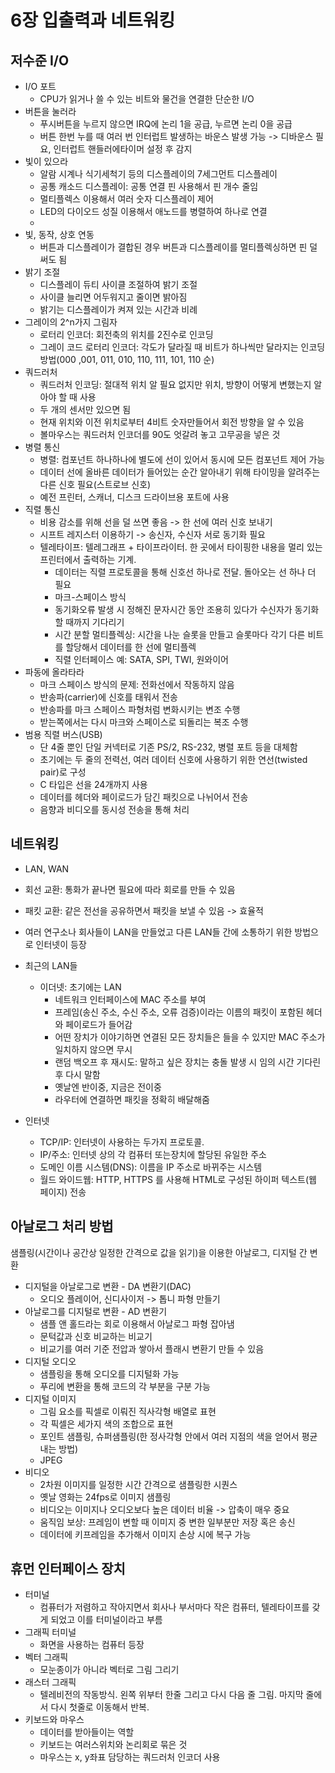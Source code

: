 # 6장 입출력과 네트워킹

## 저수준 I/O

- I/O 포트
    - CPU가 읽거나 쓸 수 있는 비트와 물건을 연결한 단순한 I/O
- 버튼을 눌러라
    - 푸시버튼을 누르지 않으면 IRQ에 논리 1을 공급, 누르면 논리 0을 공급
    - 버튼 한번 누를 때 여러 번 인터럽트 발생하는 바운스 발생 가능 -> 디바운스 필요, 인터럽트 핸들러에타이머 설정 후 감지
- 빛이 있으라
    - 알람 시계나 식기세척기 등의 디스플레이의 7세그먼트 디스플레이
    - 공통 캐소드 디스플레이: 공통 연결 핀 사용해서 핀 개수 줄임
    - 멀티플렉스 이용해서 여러 숫자 디스플레이 제어
    - LED의 다이오드 성질 이용해서 애노드를 병렬하여 하나로 연결
    -
- 빛, 동작, 상호 연동
    - 버튼과 디스플레이가 결합된 경우 버튼과 디스플레이를 멀티플렉싱하면 핀 덜 써도 됨
- 밝기 조절
    - 디스플레이 듀티 사이클 조절하여 밝기 조절
    - 사이클 늘리면 어두워지고 줄이면 밝아짐
    - 밝기는 디스플레이가 켜져 있는 시간과 비례
- 그레이의 2^n가지 그림자
    - 로터리 인코더: 회전축의 위치를 2진수로 인코딩
    - 그레이 코드 로터리 인코더: 각도가 달라질 때 비트가 하나씩만 달라지는 인코딩 방법(000 ,001, 011, 010, 110, 111, 101, 110 순)
- 쿼드러처
    - 쿼드러처 인코딩: 절대적 위치 알 필요 없지만 위치, 방향이 어떻게 변했는지 알아야 할 때 사용
    - 두 개의 센서만 있으면 됨
    - 현재 위치와 이전 위치로부터 4비트 숫자만들어서 회전 방향을 알 수 있음
    - 볼마우스는 쿼드러처 인코더를 90도 엇갈려 놓고 고무공을 넣은 것
- 병렬 통신
    - 병렬: 컴포넌트 하나하나에 별도에 선이 있어서 동시에 모든 컴포넌트 제어 가능
    - 데이터 선에 올바른 데이터가 들어있는 순간 알아내기 위해 타이밍을 알려주는 다른 신호 필요(스트로브 신호)
    - 예전 프린터, 스캐너, 디스크 드라이브용 포트에 사용
- 직렬 통신
    - 비용 감소를 위해 선을 덜 쓰면 좋음 -> 한 선에 여러 신호 보내기
    - 시프트 레지스터 이용하기 -> 송신자, 수신자 서로 동기화 필요
    - 텔레타이프: 텔레그래프 + 타이프라이터. 한 곳에서 타이핑한 내용을 멀리 있는 프린터에서 출력하는 기계.
        - 데이터는 직렬 프로토콜을 통해 신호선 하나로 전달. 돌아오는 선 하나 더 필요
        - 마크-스페이스 방식
        - 동기화오류 발생 시 정해진 문자시간 동안 조용히 있다가 수신자가 동기화 할 때까지 기다리기
        - 시간 분할 멀티플렉싱: 시간을 나눈 슬롯을 만들고 슬롯마다 각기 다른 비트를 할당해서 데이터를 한 선에 멀티플렉
        - 직렬 인터페이스 예: SATA, SPI, TWI, 원와이어
- 파동에 올라타라
    - 마크 스페이스 방식의 문제: 전화선에서 작동하지 않음
    - 반송파(carrier)에 신호를 태워서 전송
    - 반송파를 마크 스페이스 파형처럼 변화시키는 변조 수행
    - 받는쪽에서는 다시 마크와 스페이스로 되돌리는 복조 수행
- 범용 직렬 버스(USB)
    - 단 4줄 뿐인 단일 커넥터로 기존 PS/2, RS-232, 병렬 포트 등을 대체함
    - 초기에는 두 줄의 전력선, 여러 데이터 신호에 사용하기 위한 연선(twisted pair)로 구성
    - C 타입은 선을 24개까지 사용
    - 데이터를 헤더와 페이로드가 담긴 패킷으로 나뉘어서 전송
    - 음향과 비디오를 동시성 전송을 통해 처리

## 네트워킹

- LAN, WAN
- 회선 교환: 통화가 끝나면 필요에 따라 회로를 만들 수 있음
- 패킷 교환: 같은 전선을 공유하면서 패킷을 보낼 수 있음 -> 효율적
- 여러 연구소나 회사들이 LAN을 만들었고 다른 LAN들 간에 소통하기 위한 방법으로 인터넷이 등장

- 최근의 LAN들
    - 이더넷: 초기에는 LAN
        - 네트워크 인터페이스에 MAC 주소를 부여
        - 프레임(송신 주소, 수신 주소, 오류 검증)이라는 이름의 패킷이 포함된 헤더와 페이로드가 들어감
        - 어떤 장치가 이야기하면 연결된 모든 장치들은 들을 수 있지만 MAC 주소가 일치하지 않으면 무시
        - 랜덤 백오프 후 재시도: 말하고 싶은 장치는 충돌 발생 시 임의 시간 기다린 후 다시 말함
        - 옛날엔 반이중, 지금은 전이중
        - 라우터에 연결하면 패킷을 정확히 배달해줌

- 인터넷
    - TCP/IP: 인터넷이 사용하는 두가지 프로토콜.
    - IP/주소: 인터넷 상의 각 컴퓨터 또는장치에 할당된 유일한 주소
    - 도메인 이름 시스템(DNS): 이름을 IP 주소로 바뀌주는 시스템
    - 월드 와이드웹: HTTP, HTTPS 를 사용해 HTML로 구성된 하이퍼 텍스트(웹 페이지) 전송

## 아날로그 처리 방법

샘플링(시간이나 공간상 일정한 간격으로 값을 읽기)을 이용한 아날로그, 디지털 간 변환

- 디지털을 아날로그로 변환 - DA 변환기(DAC)
    - 오디오 플레이어, 신디사이저 -> 톱니 파형 만들기
- 아날로그를 디지털로 변환 - AD 변환기
    - 샘플 앤 홀드라는 회로 이용해서 아날로그 파형 잡아냄
    - 문턱값과 신호 비교하는 비교기
    - 비교기를 여러 기준 전압과 쌓아서 플래시 변환기 만들 수 있음
- 디지털 오디오
    - 샘플링을 통해 오디오를 디지털화 가능
    - 푸리에 변환을 통해 코드의 각 부분을 구분 가능
- 디지털 이미지
    - 그림 요소를 픽셀로 이뤄진 직사각형 배열로 표현
    - 각 픽셀은 세가지 색의 조합으로 표현
    - 포인트 샘플링, 슈퍼샘플링(한 정사각형 안에서 여러 지점의 색을 얻어서 평균 내는 방법)
    - JPEG
- 비디오
    - 2차원 이미지를 일정한 시간 간격으로 샘플링한 시퀀스
    - 옛날 영화는 24fps로 이미지 샘플링
    - 비디오는 이미지나 오디오보다 높은 데이터 비율 -> 압축이 매우 중요
    - 움직임 보상: 프레임이 변할 때 이미지 중 변한 일부분만 저장 혹은 송신
    - 데이터에 키프레임을 추가해서 이미지 손상 시에 복구 가능

## 휴먼 인터페이스 장치

- 터미널
    - 컴퓨터가 저렴하고 작아지면서 회사나 부서마다 작은 컴퓨터, 텔레타이프를 갖게 되었고 이를 터미널이라고 부름
- 그래픽 터미널
    - 화면을 사용하는 컴퓨터 등장
- 벡터 그래픽
    - 모눈종이가 아니라 벡터로 그림 그리기
- 래스터 그래픽
    - 텔레비전의 작동방식. 왼쪽 위부터 한줄 그리고 다시 다음 줄 그림. 마지막 줄에서 다시 첫줄로 이동해서 반복.
- 키보드와 마우스
    - 데이터를 받아들이는 역할
    - 키보드는 여러스위치와 논리회로 묶은 것
    - 마우스는 x, y좌표 담당하는 쿼드러처 인코더 사용